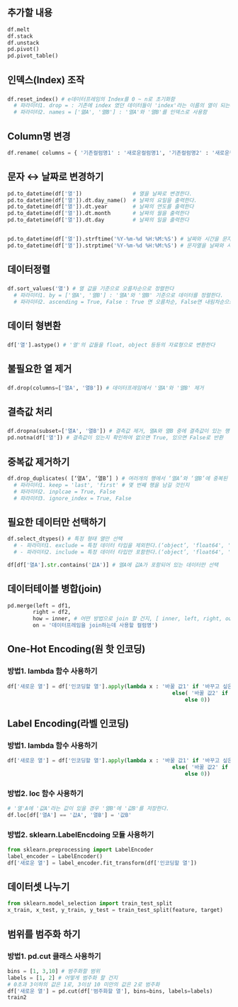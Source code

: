 ## 추가할 내용
```python
df.melt
df.stack
df.unstack
pd.pivot()
pd.pivot_table()
```

## 인덱스(Index) 조작
### 
```python
df.reset_index() # e데이터프레임의 Index를 0 ~ n로 초기화함
  # 파라미터1. drop = : 기존에 index 였던 데이터들이 'index'라는 이름의 열이 되는데, 이 열을 제거함 (True, False)
  # 파라미터2. names = ['엶A', '열B'] : '열A'와 '열B'를 인덱스로 사용함 
```

## Column명 변경
```python
df.rename( columns = { '기존컬럼명1' : '새로운컬럼명1', '기존컬럼명2' : '새로운컬럼명2' }, inplace = True ) 
```


## 문자 ↔ 날짜로 변경하기
```python
pd.to_datetime(df['열'])                # 열을 날짜로 변경한다.
pd.to_datetime(df['열']).dt.day_name()  # 날짜의 요일을 출력한다.
pd.to_datetime(df['열']).dt.year        # 날짜의 연도를 출력한다
pd.to_datetime(df['열']).dt.month       # 날짜의 월을 출력한다
pd.to_datetime(df['열']).dt.day         # 날짜의 일을 출력한다


pd.to_datetime(df['열']).strftime('%Y-%m-%d %H:%M:%S') # 날짜와 시간을 문자열로 출력
pd.to_datetime(df['열']).strptime('%Y-%m-%d %H:%M:%S') # 문자열을 날짜와 시간으로 출력
```


## 데이터정렬
### 
```python
df.sort_values('열') # 열 값을 기준으로 오름차순으로 정렬한다
  # 파라미터1. by = ['열A', '열B'] : '열A'와 '열B' 기준으로 데이터를 정렬한다.
  # 파라미터2. ascending = True, False : True 면 오름차순, False면 내림차순으로 정렬
```

## 데이터 형변환
### 
```python
df['열'].astype() # '열'의 값들을 float, object 등등의 자료형으로 변환한다
```  


## 불필요한 열 제거
### 
```python
df.drop(columns=['열A', '열B']) # 데이터프레임에서 '열A'와 '열B' 제거
```


## 결측값 처리
### 
```python
df.dropna(subset=['열A', '열B']) # 결측값 제거, 열A와 열B 중에 결측값이 있는 행 제거
pd.notna(df['열']) # 결측값이 있는지 확인하여 없으면 True, 있으면 False로 반환
```

## 중복값 제거하기
```python
df.drop_duplicates( [‘열A’, ‘열B’] ) # 여러개의 행에서 ‘열A’와 ‘열B’에 중복된 값이 있을 경우 하나의 행만 남기고 제거
  # 파라미터1. keep = 'last', 'first' # 몇 번째 행을 남길 것인지
  # 파라미터2. inplcae = True, False
  # 파라미터3. ignore_index = True, False
```

## 필요한 데이터만 선택하기
```python
df.select_dtypes() # 특정 형태 열만 선택
  # - 파라미터1. exclude = 특정 데이터 타입을 제외한다.(‘object’, 'float64', 'int64, 'bool')
  # - 파라미터2. include = 특정 데이터 타입만 포함한다.(‘object’, 'float64', 'int64, 'bool')

df[df['열A'].str.contains('값A')] # 열A에 값A가 포함되어 있는 데이터만 선택
```

## 데이터테이블 병합(join)
```python
pd.merge(left = df1,
        right = df2,
        how = inner, # 어떤 방법으로 join 할 건지, [ inner, left, right, outer ]
        on = '데이터프레임을 join하는데 사용할 컬럼명')
```

## One-Hot Encoding(원 핫 인코딩)
### 방법1. lambda 함수 사용하기

``` python
df['새로운 열'] = df['인코딩할 열'].apply(lambda x : '바꿀 값1' if '바꾸고 싶은 값1' in x
                                                    else( '바꿀 값2' if '바꾸고 싶은 값2' in x
                                                        else 0))

```

## Label Encoding(라벨 인코딩)
### 방법1. lambda 함수 사용하기
``` python
df['새로운 열'] = df['인코딩할 열'].apply(lambda x : '바꿀 값1' if '바꾸고 싶은 값1' in x
                                                    else( '바꿀 값2' if '바꾸고 싶은 값2' in x
                                                        else 0))
```
### 방법2. loc 함수 사용하기
``` python
# '열'A에 '값A'라는 값이 있을 경우 '열B'에 '값B'를 저장한다.
df.loc[df['열A'] == '값A', '열B'] = '값B'
```


### 방법2. sklearn.LabelEncdoing 모듈 사용하기
```python
from sklearn.preprocessing import LabelEncoder
label_encoder = LabelEncoder()
df['새로운 열'] = label_encoder.fit_transform(df['인코딩할 열'])
```


## 데이터셋 나누기

``` python
from sklearn.model_selection import train_test_split
x_train, x_test, y_train, y_test = train_test_split(feature, target)

```



## 범위를 범주화 하기
### 방법1. pd.cut 클래스 사용하기
```python
bins = [1, 3,10] # 범주화할 범위 
labels = [1, 2] # 어떻게 범주화 할 건지
# 0초과 3이하의 값은 1로, 3이상 10 미만의 값은 2로 범주화
df['새로운 열'] = pd.cut(df['범주화할 열'], bins=bins, labels=labels)
train2
```

